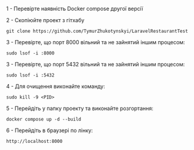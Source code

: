 1 - Перевірте наявність Docker compose другої версії

2 - Скопіюйте проект з гітхабу

````
git clone https://github.com/TymurZhukotynskyi/LaravelRestaurantTest
````

3 - Перевірте, що порт 8000 вільний та не зайнятий іншим процесом:

````
sudo lsof -i :8000
````

3 - Перевірте, що порт 5432 вільний та не зайнятий іншим процесом:

````
sudo lsof -i :5432
````

4 - Для очищення виконайте команду:

````
sudo kill -9 <PID>
````

5 - Перейдіть у папку проекту та виконайте розгортання: 

````
docker compose up -d --build
````

6 - Перейдіть в браузері по лінку:

````
http://localhost:8000
````

